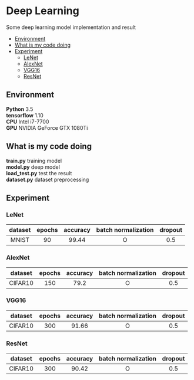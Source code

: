 # Deep Learning
Some deep learning model implementation and result

- [Environment](#environment)
- [What is my code doing](#what-is-my-code-doing)
- [Experiment](#experiment)
  * [LeNet](#lenet)
  * [AlexNet](#alexnet)
  * [VGG16](#vgg16)
  * [ResNet](#resnet)

## Environment
**Python**       3.5    
**tensorflow**   1.10    
**CPU**          Intel i7-7700    
**GPU**          NVIDIA GeForce GTX 1080Ti    

## What is my code doing
**train.py**       training model    
**model.py**       deep model    
**load_test.py**   test the result    
**dataset.py**     dataset preprocessing    

## Experiment
### LeNet

| dataset | epochs | accuracy | batch normalization | dropout |
| :-----: | :----: | :------: | :-----------------: | :-----: | 
| MNIST   | 90     | 99.44    | O                   | 0.5     |

### AlexNet

| dataset | epochs | accuracy | batch normalization | dropout |
| :-----: | :----: | :------: | :-----------------: | :-----: | 
| CIFAR10 | 150    | 79.2     | O                   | 0.5     |

### VGG16

| dataset | epochs | accuracy | batch normalization | dropout |
| :-----: | :----: | :------: | :-----------------: | :-----: | 
| CIFAR10 | 300    | 91.66    | O                   | 0.5     |

### ResNet

| dataset | epochs | accuracy | batch normalization | dropout |
| :-----: | :----: | :------: | :-----------------: | :-----: | 
| CIFAR10 | 300    | 90.42    | O                   | 0.5     |












